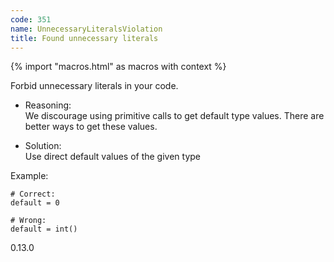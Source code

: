 ```yaml
---
code: 351
name: UnnecessaryLiteralsViolation
title: Found unnecessary literals
---
```


{% import "macros.html" as macros with context %}

Forbid unnecessary literals in your code.

  - Reasoning:  
    We discourage using primitive calls to get default type values.
    There are better ways to get these values.

  - Solution:  
    Use direct default values of the given type

Example:

    # Correct:
    default = 0
    
    # Wrong:
    default = int()

<div class="versionadded">

0.13.0

</div>